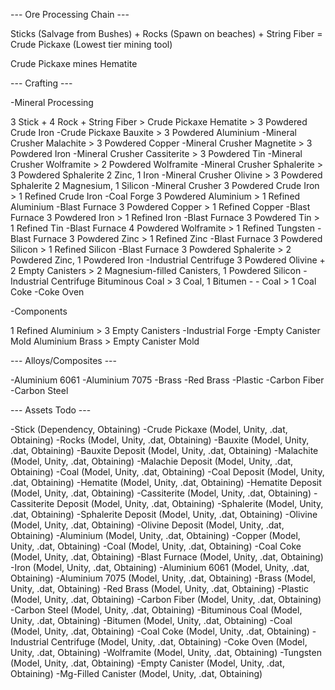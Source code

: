 --- Ore Processing Chain ---

Sticks (Salvage from Bushes) + Rocks (Spawn on beaches) + String Fiber = Crude Pickaxe (Lowest tier mining tool)

Crude Pickaxe mines Hematite



--- Crafting ---


-Mineral Processing

3 Stick + 4 Rock + String Fiber > Crude Pickaxe
Hematite > 3 Powdered Crude Iron																																				-Crude Pickaxe
Bauxite > 3 Powdered Aluminium																								-Mineral Crusher
Malachite > 3 Powdered Copper																								-Mineral Crusher
Magnetite > 3 Powdered Iron																									-Mineral Crusher
Cassiterite > 3 Powdered Tin																										-Mineral Crusher
Wolframite > 2 Powdered Wolframite																						-Mineral Crusher
Sphalerite > 3 Powdered Sphalerite 2 Zinc, 1 Iron																		-Mineral Crusher
Olivine	> 3 Powdered Sphalerite 2 Magnesium, 1 Silicon															-Mineral Crusher
3 Powdered Crude Iron > 1 Refined Crude Iron																			-Coal Forge
3 Powdered Aluminium > 1 Refined Aluminium																			-Blast Furnace
3 Powdered Copper > 1 Refined Copper																					-Blast Furnace
3 Powdered Iron > 1 Refined Iron																								-Blast Furnace
3 Powdered Tin > 1 Refined Tin																									-Blast Furnace
4 Powdered Wolframite > 1 Refined Tungsten																			-Blast Furnace
3 Powdered Zinc > 1 Refined Zinc																								-Blast Furnace
3 Powdered Silicon > 1 Refined Silicon																						-Blast Furnace
3 Powdered Sphalerite > 2 Powdered Zinc, 1 Powdered Iron														-Industrial Centrifuge
3 Powdered Olivine + 2 Empty Canisters > 2 Magnesium-filled Canisters, 1 Powdered Silicon		-Industrial Centrifuge
Bituminous Coal > 3 Coal, 1 Bitumen																							-													-
Coal > 1 Coal Coke																													-Coke Oven



-Components

1 Refined Aluminium > 3 Empty Canisters																					-Industrial Forge							-Empty Canister Mold
Aluminium Brass > Empty Canister Mold





--- Alloys/Composites ---

-Aluminium 6061
-Aluminium 7075
-Brass
-Red Brass
-Plastic
-Carbon Fiber
-Carbon Steel



--- Assets Todo ---

-Stick 						(Dependency, Obtaining)
-Crude Pickaxe 			(Model, Unity, .dat, Obtaining)
-Rocks 						(Model, Unity, .dat, Obtaining)
-Bauxite					(Model, Unity, .dat, Obtaining)
-Bauxite Deposit		(Model, Unity, .dat, Obtaining)
-Malachite					(Model, Unity, .dat, Obtaining)
-Malachie Deposit		(Model, Unity, .dat, Obtaining)
-Coal						(Model, Unity, .dat, Obtaining)
-Coal Deposit			(Model, Unity, .dat, Obtaining)
-Hematite					(Model, Unity, .dat, Obtaining)
-Hematite Deposit		(Model, Unity, .dat, Obtaining)
-Cassiterite				(Model, Unity, .dat, Obtaining)
-Cassiterite Deposit	(Model, Unity, .dat, Obtaining)
-Sphalerite				(Model, Unity, .dat, Obtaining)
-Sphalerite Deposit	(Model, Unity, .dat, Obtaining)
-Olivine						(Model, Unity, .dat, Obtaining)
-Olivine Deposit			(Model, Unity, .dat, Obtaining)
-Aluminium				(Model, Unity, .dat, Obtaining)
-Copper					(Model, Unity, .dat, Obtaining)
-Coal						(Model, Unity, .dat, Obtaining)
-Coal Coke				(Model, Unity, .dat, Obtaining)
-Blast Furnace			(Model, Unity, .dat, Obtaining)
-Iron							(Model, Unity, .dat, Obtaining)
-Aluminium 6061		(Model, Unity, .dat, Obtaining)
-Aluminium 7075		(Model, Unity, .dat, Obtaining)
-Brass						(Model, Unity, .dat, Obtaining)
-Red Brass				(Model, Unity, .dat, Obtaining)
-Plastic						(Model, Unity, .dat, Obtaining)
-Carbon Fiber			(Model, Unity, .dat, Obtaining)
-Carbon Steel			(Model, Unity, .dat, Obtaining)
-Bituminous Coal		(Model, Unity, .dat, Obtaining)
-Bitumen					(Model, Unity, .dat, Obtaining)
-Coal						(Model, Unity, .dat, Obtaining)
-Coal Coke				(Model, Unity, .dat, Obtaining)
-Industrial Centrifuge	(Model, Unity, .dat, Obtaining)
-Coke Oven				(Model, Unity, .dat, Obtaining)
-Wolframite				(Model, Unity, .dat, Obtaining)
-Tungsten					(Model, Unity, .dat, Obtaining)
-Empty Canister		(Model, Unity, .dat, Obtaining)
-Mg-Filled Canister	(Model, Unity, .dat, Obtaining)

